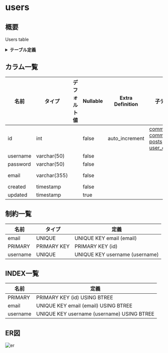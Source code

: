 # users

## 概要

Users table

<details>
<summary><strong>テーブル定義</strong></summary>

```sql
CREATE TABLE `users` (
  `id` int NOT NULL AUTO_INCREMENT,
  `username` varchar(50) NOT NULL,
  `password` varchar(50) NOT NULL,
  `email` varchar(355) NOT NULL COMMENT 'ex. user@example.com',
  `created` timestamp NOT NULL,
  `updated` timestamp NULL DEFAULT NULL,
  PRIMARY KEY (`id`),
  UNIQUE KEY `username` (`username`),
  UNIQUE KEY `email` (`email`)
) ENGINE=InnoDB AUTO_INCREMENT=[Redacted by tbls] DEFAULT CHARSET=utf8mb4 COLLATE=utf8mb4_0900_ai_ci COMMENT='Users table'
```

</details>

## カラム一覧

| 名前       | タイプ          | デフォルト値             | Nullable | Extra Definition | 子テーブル                                                                                                       | コメント                 |
| -------- | ------------ | ------------------ | -------- | ---------------- | ----------------------------------------------------------------------------------------------------------- | -------------------- |
| id       | int          |                    | false    | auto_increment   | [comment_stars](comment_stars.md) [comments](comments.md) [posts](posts.md) [user_options](user_options.md) |                      |
| username | varchar(50)  |                    | false    |                  |                                                                                                             |                      |
| password | varchar(50)  |                    | false    |                  |                                                                                                             |                      |
| email    | varchar(355) |                    | false    |                  |                                                                                                             | ex. user@example.com |
| created  | timestamp    |                    | false    |                  |                                                                                                             |                      |
| updated  | timestamp    |                    | true     |                  |                                                                                                             |                      |

## 制約一覧

| 名前       | タイプ         | 定義                             |
| -------- | ----------- | ------------------------------ |
| email    | UNIQUE      | UNIQUE KEY email (email)       |
| PRIMARY  | PRIMARY KEY | PRIMARY KEY (id)               |
| username | UNIQUE      | UNIQUE KEY username (username) |

## INDEX一覧

| 名前       | 定義                                         |
| -------- | ------------------------------------------ |
| PRIMARY  | PRIMARY KEY (id) USING BTREE               |
| email    | UNIQUE KEY email (email) USING BTREE       |
| username | UNIQUE KEY username (username) USING BTREE |

## ER図

![er](users.svg)
